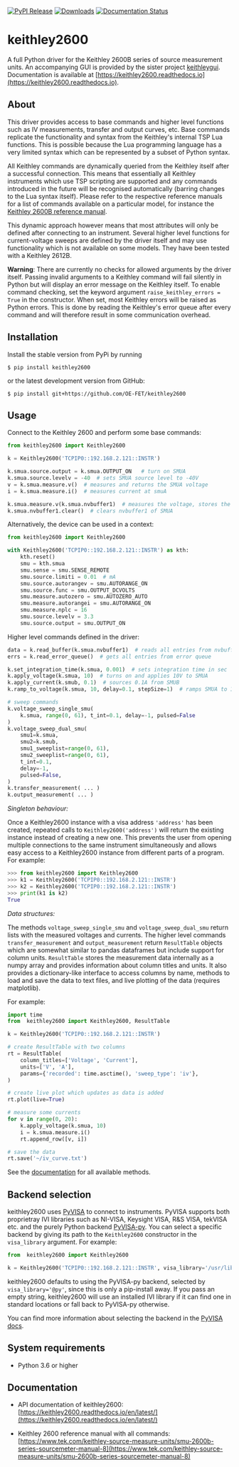 [![PyPI Release](https://img.shields.io/pypi/v/keithley2600.svg)](https://pypi.org/pypi/keithley2600/)
[![Downloads](https://pepy.tech/badge/keithley2600)](https://pepy.tech/project/keithley2600)
[![Documentation Status](https://readthedocs.org/projects/keithley2600/badge/?version=latest)](https://keithley2600.readthedocs.io/en/latest/?badge=latest)

# keithley2600

A full Python driver for the Keithley 2600B series of source measurement units. An
accompanying GUI is provided by the sister project
[keithleygui](https://github.com/OE-FET/keithleygui). Documentation is available at
[https://keithley2600.readthedocs.io](https://keithley2600.readthedocs.io).

## About

This driver provides access to base commands and higher level functions such as IV
measurements, transfer and output curves, etc. Base commands replicate the functionality
and syntax from the Keithley's internal TSP Lua functions. This is possible because the
Lua programming language has a very limited syntax which can be represented by a subset
of Python syntax.

All Keithley commands are dynamically queried from the Keithley itself after a
successful connection. This means that essentially all Keithley instruments which use
TSP scripting are supported and any commands introduced in the future will be recognised
automatically (barring changes to the Lua syntax itself). Please refer to the respective
reference manuals for a list of commands available on a particular model, for instance the
[Keithley 2600B reference manual](https://www.tek.com/keithley-source-measure-units/smu-2600b-series-sourcemeter-manual-8).

This dynamic approach however means that most attributes will only be defined after
connecting to an instrument. Several higher level functions for current-voltage sweeps
are defined by the driver itself and may use functionality which is not available on
some  models. They have been tested with a Keithley 2612B.

**Warning**: There are currently no checks for allowed arguments by the driver itself.
Passing invalid arguments to a Keithley command will fail silently in Python but will
display an error message on the Keithley itself. To enable command checking, set the
keyword argument `raise_keithley_errors = True` in the constructor. When set, most
Keithley errors will be raised as Python errors. This is done by reading the Keithley's
error queue after every command and will therefore result in some communication
overhead.

## Installation

Install the stable version from PyPi by running
```console
$ pip install keithley2600
```
or the latest development version from GitHub:
```console
$ pip install git+https://github.com/OE-FET/keithley2600
```

## Usage

Connect to the Keithley 2600 and perform some base commands:

```python
from keithley2600 import Keithley2600

k = Keithley2600('TCPIP0::192.168.2.121::INSTR')

k.smua.source.output = k.smua.OUTPUT_ON   # turn on SMUA
k.smua.source.levelv = -40  # sets SMUA source level to -40V
v = k.smua.measure.v()  # measures and returns the SMUA voltage
i = k.smua.measure.i()  # measures current at smuA

k.smua.measure.v(k.smua.nvbuffer1)  # measures the voltage, stores the result in buffer
k.smua.nvbuffer1.clear()  # clears nvbuffer1 of SMUA
```

Alternatively, the device can be used in a context:

```python
from keithley2600 import Keithley2600

with Keithley2600('TCPIP0::192.168.2.121::INSTR') as kth:
    kth.reset()
    smu = kth.smua
    smu.sense = smu.SENSE_REMOTE
    smu.source.limiti = 0.01  # mA
    smu.source.autorangev = smu.AUTORANGE_ON
    smu.source.func = smu.OUTPUT_DCVOLTS
    smu.measure.autozero = smu.AUTOZERO_AUTO
    smu.measure.autorangei = smu.AUTORANGE_ON
    smu.measure.nplc = 16
    smu.source.levelv = 3.3
    smu.source.output = smu.OUTPUT_ON
```
Higher level commands defined in the driver:

```python
data = k.read_buffer(k.smua.nvbuffer1)  # reads all entries from nvbuffer1 of SMUA
errs = k.read_error_queue()  # gets all entries from error queue

k.set_integration_time(k.smua, 0.001)  # sets integration time in sec
k.apply_voltage(k.smua, 10)  # turns on and applies 10V to SMUA
k.apply_current(k.smub, 0.1)  # sources 0.1A from SMUB
k.ramp_to_voltage(k.smua, 10, delay=0.1, stepSize=1)  # ramps SMUA to 10V in steps of 1V

# sweep commands
k.voltage_sweep_single_smu(
    k.smua, range(0, 61), t_int=0.1, delay=-1, pulsed=False
)
k.voltage_sweep_dual_smu(
    smu1=k.smua,
    smu2=k.smub,
    smu1_sweeplist=range(0, 61),
    smu2_sweeplist=range(0, 61),
    t_int=0.1,
    delay=-1,
    pulsed=False,
)
k.transfer_measurement( ... )
k.output_measurement( ... )
```

*Singleton behaviour:*

Once a Keithley2600 instance with a visa address `'address'` has been created, repeated
calls to `Keithley2600('address')` will return the existing instance instead of creating
a new one. This prevents the user from opening multiple connections to the same
instrument simultaneously and allows easy access to a Keithley2600 instance from
different parts of a program. For example:

```python
>>> from keithley2600 import Keithley2600
>>> k1 = Keithley2600('TCPIP0::192.168.2.121::INSTR')
>>> k2 = Keithley2600('TCPIP0::192.168.2.121::INSTR')
>>> print(k1 is k2)
True
```

*Data structures:*

The methods `voltage_sweep_single_smu` and `voltage_sweep_dual_smu` return lists with
the measured voltages and currents. The higher level commands `transfer_measurement` and
`output_measurement` return `ResultTable` objects which are somewhat similar to pandas
dataframes but include support for column units. `ResultTable` stores the measurement
data internally as a numpy array and provides information about column titles and units.
It also provides a dictionary-like interface to access columns by name, methods to load
and save the data to text files, and live plotting of the data (requires matplotlib).

For example:
```python
import time
from  keithley2600 import Keithley2600, ResultTable

k = Keithley2600('TCPIP0::192.168.2.121::INSTR')

# create ResultTable with two columns
rt = ResultTable(
    column_titles=['Voltage', 'Current'],
    units=['V', 'A'],
    params={'recorded': time.asctime(), 'sweep_type': 'iv'},
)

# create live plot which updates as data is added
rt.plot(live=True)

# measure some currents
for v in range(0, 20):
    k.apply_voltage(k.smua, 10)
    i = k.smua.measure.i()
    rt.append_row([v, i])

# save the data
rt.save('~/iv_curve.txt')
```

See the [documentation](https://keithley2600.readthedocs.io/en/latest/api/result_table.html)
for all available methods.

## Backend selection

keithley2600 uses [PyVISA](https://pyvisa.readthedocs.io/) to connect to instruments.
PyVISA supports both proprietray IVI libraries such as NI-VISA, Keysight VISA, R&S VISA,
tekVISA etc. and the purely Python backend [PyVISA-py](https://pyvisa-py.readthedocs.io/en/latest/).
You can select a specific backend by giving its path to the `Keithley2600` constructor
in the `visa_library` argument. For example:

```python
from  keithley2600 import Keithley2600

k = Keithley2600('TCPIP0::192.168.2.121::INSTR', visa_library='/usr/lib/libvisa.so.7')
```

keithley2600 defaults to using the PyVISA-py backend, selected by `visa_library='@py'`,
since this is only a pip-install away. If you pass an empty string, keithley2600 will
use an installed IVI library if it can find one in standard locations or fall back to
PyVISA-py otherwise.

You can find more information about selecting the backend in the
[PyVISA docs](https://pyvisa.readthedocs.io/en/latest/introduction/configuring.html).

## System requirements

- Python 3.6 or higher

##  Documentation

* API documentation of keithley2600: [https://keithley2600.readthedocs.io/en/latest/](https://keithley2600.readthedocs.io/en/latest/)

* Keithley 2600 reference manual with all commands: [https://www.tek.com/keithley-source-measure-units/smu-2600b-series-sourcemeter-manual-8](https://www.tek.com/keithley-source-measure-units/smu-2600b-series-sourcemeter-manual-8)
